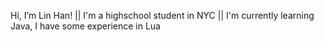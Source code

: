 Hi, I’m Lin Han! ||
I'm a highschool student in NYC || 
I'm currently learning Java, I have some experience in Lua 
